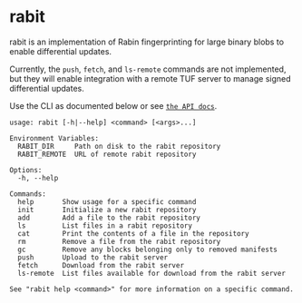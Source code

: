 # rabit

rabit is an implementation of Rabin fingerprinting for large binary blobs to
enable differential updates.

Currently, the `push`, `fetch`, and `ls-remote` commands are not implemented,
but they will enable integration with a remote TUF server to manage signed
differential updates.

Use the CLI as documented below or see [`the API
docs`](https://godoc.org/github.com/burke/rabit/pkg/repo).

```
usage: rabit [-h|--help] <command> [<args>...]

Environment Variables:
  RABIT_DIR     Path on disk to the rabit repository
  RABIT_REMOTE  URL of remote rabit repository

Options:
  -h, --help

Commands:
  help       Show usage for a specific command
  init       Initialize a new rabit repository
  add        Add a file to the rabit repository
  ls         List files in a rabit repository
  cat        Print the contents of a file in the repository
  rm         Remove a file from the rabit repository
  gc         Remove any blocks belonging only to removed manifests
  push       Upload to the rabit server
  fetch      Download from the rabit server
  ls-remote  List files available for download from the rabit server

See "rabit help <command>" for more information on a specific command.
```
